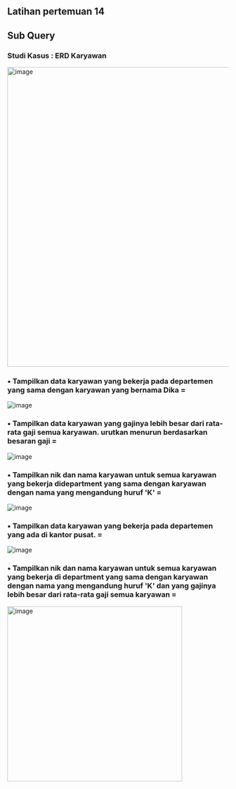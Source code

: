 ## Latihan pertemuan 14
## Sub Query

### Studi Kasus : ERD Karyawan

<img width="681" alt="image" src="https://github.com/Agussetiaa/latihanp14/assets/115542822/f00f2fb8-b743-487b-a63c-c893bf6e2cc5">

### • Tampilkan data karyawan yang bekerja pada departemen yang sama dengan karyawan yang bernama Dika =


![image](https://github.com/Agussetiaa/latihanp14/assets/115542822/e59ee4eb-be46-49e6-a330-64a1c1029f72)


### • Tampilkan data karyawan yang gajinya lebih besar dari rata-rata gaji semua karyawan. urutkan menurun berdasarkan besaran gaji =


![image](https://github.com/Agussetiaa/latihanp14/assets/115542822/dfda8331-b09f-440d-a82c-829b94e6a430)


### • Tampilkan nik dan nama karyawan untuk semua karyawan yang bekerja didepartment yang sama dengan karyawan dengan nama yang mengandung huruf 'K' =


![image](https://github.com/Agussetiaa/latihanp14/assets/115542822/5d8dcefa-efa1-437c-8ac0-13b500e5179a)


### • Tampilkan data karyawan yang bekerja pada departemen yang ada di kantor pusat. = 


![image](https://github.com/Agussetiaa/latihanp14/assets/115542822/431d8364-ba7e-41bf-bc6e-df23f00071c5)


### • Tampilkan nik dan nama karyawan untuk semua karyawan yang bekerja di department yang sama dengan karyawan dengan nama yang mengandung huruf 'K' dan yang gajinya lebih besar dari rata-rata gaji semua karyawan =


<img width="398" alt="image" src="https://github.com/Agussetiaa/latihanp14/assets/115542822/7f79565c-eaa8-48bd-85d0-79d81d10deea">

